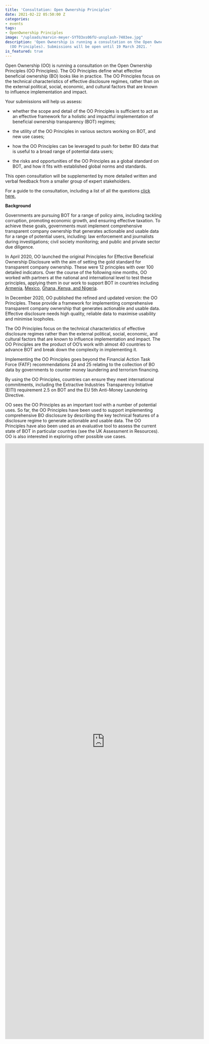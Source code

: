 ```yaml
---
title: 'Consultation: Open Ownership Principles'
date: 2021-02-22 05:50:00 Z
categories:
- events
tags:
- OpenOwnership Principles
image: "/uploads/marvin-meyer-SYTO3xs06fU-unsplash-7403ee.jpg"
description: 'Open Ownership is running a consultation on the Open Ownership Principles
  (OO Principles). Submissions will be open until 19 March 2021. '
is_featured: true
---
```


Open Ownership (OO) is running a consultation on the Open Ownership Principles (OO Principles). The OO Principles define what effective beneficial ownership (BO) looks like in practice. The OO Principles focus on the technical characteristics of effective disclosure regimes, rather than on the external political, social, economic, and cultural factors that are known to influence implementation and impact.

Your submissions will help us assess:

* whether the scope and detail of the OO Principles is sufficient to act as an effective framework for a holistic and impactful implementation of beneficial ownership transparency (BOT) regimes;

* the utility of the OO Principles in various sectors working on BOT, and new use cases;

* how the OO Principles can be leveraged to push for better BO data that is useful to a broad range of potential data users;

* the risks and opportunities of the OO Principles as a global standard on BOT, and how it fits with established global norms and standards.

This open consultation will be supplemented by more detailed written and verbal feedback from a smaller group of expert stakeholders.

For a guide to the consultation, including a list of all the questions [click here.](https://docs.google.com/document/d/e/2PACX-1vSDvgQyIDM7MfRnEaNmdU9oz9ycxmgMNDvRUn4kGY31XfPJdxWoaCoPsP6HxwB12vGAsdoZLjboqGEn/pub)

**Background**

Governments are pursuing BOT for a range of policy aims, including tackling corruption, promoting economic growth, and ensuring effective taxation. To achieve these goals, governments must implement comprehensive transparent company ownership that generates actionable and usable data for a range of potential users, including: law enforcement and journalists during investigations; civil society monitoring; and public and private sector due diligence.

In April 2020, OO launched the original Principles for Effective Beneficial Ownership Disclosure with the aim of setting the gold standard for transparent company ownership. These were 12 principles with over 100 detailed indicators. Over the course of the following nine months, OO worked with partners at the national and international level to test these principles, applying them in our work to support BOT in countries including [Armenia](https://www.openownership.org/uploads/armenia-scoping-report.pdf), [Mexico](https://www.openownership.org/blogs/mexico-laying-the-foundations-for-beneficial-ownership-transparency/), [Ghana, Kenya, and Nigeria](https://www.openownership.org/blogs/beneficial-ownership-reform-in-africa-progress-in-ghana-kenya-and-nigeria/).

In December 2020, OO published the refined and updated version: the OO Principles. These provide a framework for implementing comprehensive transparent company ownership that generates actionable and usable data. Effective disclosure needs high quality, reliable data to maximise usability and minimise loopholes.

The OO Principles focus on the technical characteristics of effective disclosure regimes rather than the external political, social, economic, and cultural factors that are known to influence implementation and impact. The OO Principles are the product of OO’s work with almost 40 countries to advance BOT and break down the complexity in implementing it.

Implementing the OO Principles goes beyond the Financial Action Task Force (FATF) recommendations 24 and 25 relating to the collection of BO data by governments to counter money laundering and terrorism financing.

By using the OO Principles, countries can ensure they meet international commitments, including the Extractive Industries Transparency Initiative (EITI) requirement 2.5 on BOT and the EU 5th Anti-Money Laundering Directive.

OO sees the OO Principles as an important tool with a number of potential uses. So far, the OO Principles have been used to support implementing comprehensive BO disclosure by describing the key technical features of a disclosure regime to generate actionable and usable data. The OO Principles have also been used as an evaluative tool to assess the current state of BOT in particular countries (see the UK Assessment in Resources). OO is also interested in exploring other possible use cases.

<iframe src="https://docs.google.com/forms/d/e/1FAIpQLSeQ_SDrceq6w9Uw5yfJT5M5G6yDNlHL2DC6kMP2W43Wy_Fq8g/viewform?embedded=true" width="640" height="1921" frameborder="0" marginheight="0" marginwidth="0">Loading…</iframe>